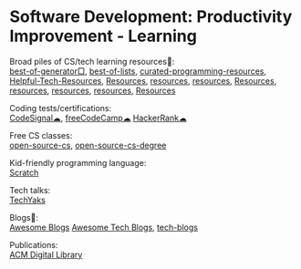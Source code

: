 # Software Development: Productivity Improvement - Learning

Broad piles of CS/tech learning resources💩:  
[best-of-generator□](https://github.com/best-of-lists/best-of-generator), [best-of-lists](https://github.com/best-of-lists/best-of),
[curated-programming-resources](https://github.com/Michael0x2a/curated-programming-resources),
[Helpful-Tech-Resources](https://github.com/lovelacecoding/Helpful-Tech-Resources),
[Resources](https://github.com/birdbee44/Resources), [resources](https://bycorsanchez.github.io/resources/), [resources](https://codechefvit.github.io/resources/), [Resources](https://progdisc.club/resources/), [resources](https://github.com/IEEE-VIT/resources), [resources](https://iiitv.github.io/resources/), [resources](https://github.com/kewishfagoe/resources), [Resources](https://github.com/lzhbrian/Resources)

Coding tests/certifications:  
[CodeSignal☁](https://codesignal.com/),
[freeCodeCamp☁](https://www.freecodecamp.org/)
[HackerRank☁](https://www.hackerrank.com/)

Free CS classes:  
[open-source-cs](https://github.com/ForrestKnight/open-source-cs),
[open-source-cs-degree](https://github.com/mvillaloboz/open-source-cs-degree)

Kid-friendly programming language:  
[Scratch](https://scratch.mit.edu/)

Tech talks:  
[TechYaks](https://techyaks.com/)

Blogs💩:  
[Awesome Blogs](https://github.com/learn-anything/blogs)
[Awesome Tech Blogs](https://tech-blogs.dev/),
[tech-blogs](https://github.com/amitmerchant1990/tech-blogs)

Publications:  
[ACM Digital Library](https://dl.acm.org/)
